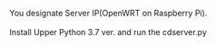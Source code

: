 You designate Server IP(OpenWRT on Raspberry Pi).<br/>
<br/>
Install Upper Python 3.7 ver. and run the cdserver.py